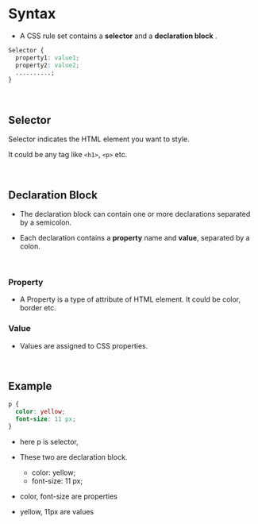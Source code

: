 # Syntax

- A CSS rule set contains a **selector** and a **declaration block** .

```css
Selector {
  property1: value1;
  property2: value2;
  ..........;
}
```

&nbsp;

## Selector

Selector indicates the HTML element you want to style.

It could be any tag like `<h1>`, `<p>` etc.

&nbsp;

## Declaration Block

- The declaration block can contain one or more declarations separated by a semicolon.

- Each declaration contains a **property** name and **value**, separated by a colon.

&nbsp;

### Property

- A Property is a type of attribute of HTML element. It could be color, border etc.

### Value

- Values are assigned to CSS properties.

&nbsp;

## Example

```css
p {
  color: yellow;
  font-size: 11 px;
}
```

- here p is selector,

- These two are declaration block.
  - color: yellow;
  - font-size: 11 px;
- color, font-size are properties
- yellow, 11px are values
